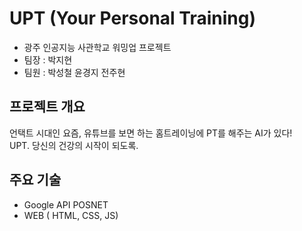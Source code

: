 # UPT (Your Personal Training)
* 광주 인공지능 사관학교 워밍업 프로젝트<br>
* 팀장 : 박지현 <br>
* 팀원 : 박성철 윤경지 전주현 <br>

## 프로젝트 개요
언택트 시대인 요즘, 유튜브를 보면 하는 홈트레이닝에 PT를 해주는 AI가 있다!<br>
UPT. 당신의 건강의 시작이 되도록.

## 주요 기술
* Google API POSNET
* WEB ( HTML, CSS, JS)

